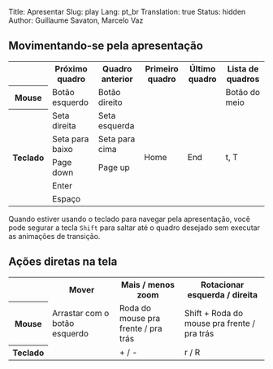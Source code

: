Title: Apresentar
Slug: play
Lang: pt_br
Translation: true
Status: hidden
Author: Guillaume Savaton, Marcelo Vaz


Movimentando-se pela apresentação
---------------------------------

<table>
    <tr>
        <th></th>
        <th>Próximo quadro</th>
        <th>Quadro anterior</th>
        <th>Primeiro quadro</th>
        <th>Último quadro</th>
        <th>Lista de quadros</th>
    </tr>
    <tr>
        <th>Mouse</th>
        <td>Botão esquerdo</td>
        <td>Botão direito</td>
        <td></td>
        <td></td>
        <td>Botão do meio</td>
    </tr>
    <tr>
        <th rowspan="5">Teclado</th>
        <td>Seta direita</td>
        <td>Seta esquerda</td>
        <td rowspan="5">Home</td>
        <td rowspan="5">End</td>
        <td rowspan="5">t, T</td>
    </tr>
    <tr>
        <td>Seta para baixo</td>
        <td>Seta para cima</td>
    </tr>
    <tr>
        <td>Page down</td>
        <td>Page up</td>
    </tr>
    <tr>
        <td>Enter</td>
        <td></td>
    </tr>
    <tr>
        <td>Espaço</td>
        <td></td>
    </tr>
</table>

Quando estiver usando o teclado para navegar pela apresentação, você pode
segurar a tecla `Shift` para saltar até o quadro desejado sem executar as animações de transição.

Ações diretas na tela
---------------------

<table>
    <tr>
        <th></th>
        <th>Mover</th>
        <th>Mais / menos zoom</th>
        <th>Rotacionar esquerda / direita</th>
    </tr>
    <tr>
        <th>Mouse</th>
        <td>Arrastar com o botão esquerdo</td>
        <td>Roda do mouse pra frente / pra trás</td>
        <td>Shift + Roda do mouse pra frente / pra trás</td>
    </tr>
    <tr>
        <th>Teclado</th>
        <td></td>
        <td>+ / -</td>
        <td>r / R</td>
    </tr>
</table>
